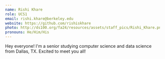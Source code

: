 ```yaml
---
name: Rishi Khare
role: UCS1
email: rishi.khare@berkeley.edu
website: https://github.com/rishiskhare
photo: http://ds100.org/fa24/resources/assets/staff_pics/Rishi_Khare.png
pronouns: He/Him/His
---
```

Hey everyone! I'm a senior studying computer science and data science from Dallas, TX. Excited to meet you all!	